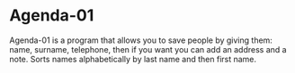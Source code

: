 # Agenda-01
Agenda-01 is a program that allows you to save people by giving them:
name, surname, telephone, then if you want you can add an address
and a note. Sorts names alphabetically by last name and then first name.